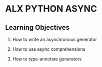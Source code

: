 # ALX PYTHON ASYNC

## Learning Objectives

1. How to write an asynchronous generator

2. How to use async comprehensions

3. How to type-annotate generators
